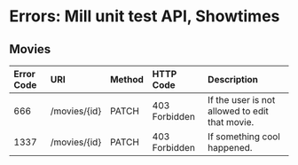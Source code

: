 # Errors: Mill unit test API, Showtimes

## Movies
| Error Code | URI | Method | HTTP Code | Description |
| :--- | :--- | :--- | :--- | :--- |
| 666 | /movies/{id} | PATCH | 403 Forbidden | If the user is not allowed to edit that movie. |
| 1337 | /movies/{id} | PATCH | 403 Forbidden | If something cool happened. |